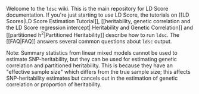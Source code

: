 Welcome to the `ldsc` wiki. This is the main repository for LD Score documentation. If you're just starting to use LD Score, the tutorials on [[LD Scores|LD Score Estimation Tutorial]], [[heritability, genetic correlation and the LD Score regression intercept| Heritability and Genetic Correlation]] and [[partitioned h<sup>2</sup>|Partitioned Heritability]] describe how to run `ldsc`. The [[FAQ|FAQ]] answers several common questions about `ldsc` output. 

Note: Summary statistics from linear mixed models cannot be used to estimate SNP-heritability, but they can be used for estimating genetic correlation and partitioned heritability. This is because they have an "effective sample size" which differs from the true sample size; this affects SNP-heritability estimates but cancels out in the estimation of genetic correlation or proportion of heritability.